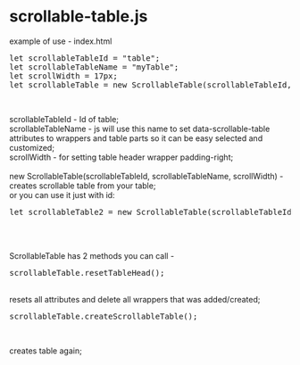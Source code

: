 # scrollable-table.js

example of use - index.html

<pre>
let scrollableTableId = "table";
let scrollableTableName = "myTable";
let scrollWidth = 17px;
let scrollableTable = new ScrollableTable(scrollableTableId, scrollableTableName, scrollWidth);
</pre></br>
scrollableTableId - Id of table;</br>
scrollableTableName - js will use this name to set data-scrollable-table attributes to wrappers and table parts so it can be easy selected and customized;</br>
scrollWidth - for setting table header wrapper padding-right;</br></br>
new ScrollableTable(scrollableTableId, scrollableTableName, scrollWidth) - creates scrollable table from your table;</br>
or you can use it just with id: </br>
<pre>
let scrollableTable2 = new ScrollableTable(scrollableTableId);
</pre></br></br>
ScrollableTable has 2 methods you can call - </br>
<pre>
scrollableTable.resetTableHead();
</pre></br>resets all attributes and delete all wrappers that was added/created;</br>
<pre>
scrollableTable.createScrollableTable();
</pre></br>
creates table again;
